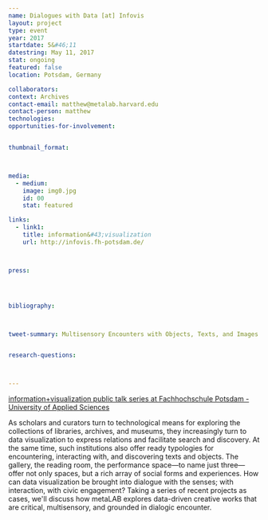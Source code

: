 ```yaml
---
name: Dialogues with Data [at] Infovis
layout: project
type: event
year: 2017
startdate: 5&#46;11
datestring: May 11, 2017
stat: ongoing
featured: false
location: Potsdam, Germany

collaborators:
context: Archives
contact-email: matthew@metalab.harvard.edu
contact-person: matthew
technologies: 
opportunities-for-involvement:


thumbnail_format:



media:
  - medium:
    image: img0.jpg
    id: 00
    stat: featured

links:
  - link1: 
    title: information&#43;visualization
    url: http://infovis.fh-potsdam.de/



press:




bibliography:



tweet-summary: Multisensory Encounters with Objects, Texts, and Images 


research-questions:



---
```

<a href="http://infovis.fh-potsdam.de" target="_blank">information+visualization public talk series at Fachhochschule Potsdam - University of Applied Sciences</a>

As scholars and curators turn to technological means for exploring the collections of libraries, archives, and museums, they increasingly turn to data visualization to express relations and facilitate search and discovery. At the same time, such institutions also offer ready typologies for encountering, interacting with, and discovering texts and objects. The gallery, the reading room, the performance space—to name just three—offer not only spaces, but a rich array of social forms and experiences. How can data visualization be brought into dialogue with the senses; with interaction, with civic engagement? Taking a series of recent projects as cases, we'll discuss how metaLAB explores data-driven creative works that are critical, multisensory, and grounded in dialogic encounter.
